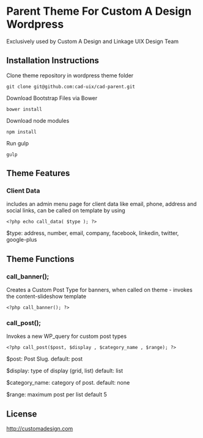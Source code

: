 # Parent Theme For Custom A Design Wordpress

Exclusively used by Custom A Design and Linkage UIX Design Team

## Installation Instructions

Clone theme repository in wordpress theme folder

    git clone git@github.com:cad-uix/cad-parent.git

Download Bootstrap Files via Bower

    bower install

Download node modules

    npm install

Run gulp

    gulp

## Theme Features

### Client Data

includes an admin menu page for client data like email, phone, address and social links, can be called on template by using

    <?php echo call_data( $type ); ?>
	
$type: address, number, email, company, facebook, linkedin, twitter, google-plus

## Theme Functions

### call_banner();

Creates a Custom Post Type for banners, when called on theme - invokes the content-slideshow template

    <?php call_banner(); ?>
    
### call_post();

Invokes a new WP_query for custom post types

    <?php call_post($post, $display , $category_name , $range); ?>

$post: Post Slug. default: post

$display: type of display (grid, list) default: list

$category_name: category of post. default: none

$range: maximum post per list default 5

## License

http://customadesign.com